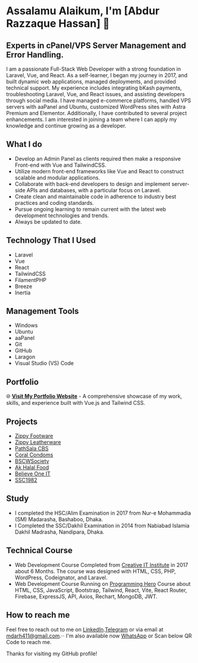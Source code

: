 # Assalamu Alaikum, I'm [Abdur Razzaque Hassan] 👋
## Experts in cPanel/VPS Server Management and Error Handling.

I am a passionate Full-Stack Web Developer with a strong foundation in Laravel, Vue, and React. As a self-learner, I began my journey in 2017,  and built dynamic web applications, managed deployments, and provided technical support. My experience includes integrating bKash payments, troubleshooting Laravel, Vue, and React issues, and assisting developers through social media. I have managed e-commerce platforms, handled VPS servers with aaPanel and Ubuntu, customized WordPress sites with Astra Premium and Elementor. Additionally, I have contributed to several project enhancements. I am interested in joining a team where I can apply my knowledge and continue growing as a developer.

## What I do

- Develop an Admin Panel as clients required then make a responsive Front-end with Vue and TailwindCSS.
- Utilize modern front-end frameworks like Vue and React to construct scalable and modular applications.
- Collaborate with back-end developers to design and implement server-side APIs and databases, with a particular focus on Laravel.
- Create clean and maintainable code in adherence to industry best practices and coding standards.
- Pursue ongoing learning to remain current with the latest web development technologies and trends.
- Always be updated to date.

## Technology That I Used
- Laravel
- Vue
- React
- TailwindCSS
- FilamentPHP
- Breeze
- Inertia

## Management Tools
- Windows
- Ubuntu
- aaPanel
- Git
- GitHub
- Laragon
- Visual Studio (VS) Code

## Portfolio

🌐 **[Visit My Portfolio Website](https://mdarh.github.io)** - A comprehensive showcase of my work, skills, and experience built with Vue.js and Tailwind CSS.

## Projects

- [Zippy Footware](https://zippyfootware.com/)
- [Zippy Leatherware](https://zippyleatherware.com/)
- [PathSala CBS](https://pathshala-cbs.com/)
- [Coral Condoms](https://coralcondoms-bd.com/)
- [BSCWSociety](https://www.bscwsociety.org/)
- [Ak Halal Food](https://akhalalfood.com/)
- [Believe One IT](https://believeoneit.com/)
- [SSC1982](https://ssc1982.org)

## Study
- I completed the HSC/Alim Examination in 2017 from Nur-e Mohammadia (SM) Madarasha, Bashaboo, Dhaka.
- I Completed the SSC/Dakhil Examination in 2014 from Nabiabad Islamia Dakhil Madrasha, Nandipara, Dhaka.

## Technical Course
- Web Development Course Completed from [Creative IT Institute](https://www.creativeitinstitute.com/) in 2017 about 6 Months.
  The course was designed with HTML, CSS, PHP, WordPress, Codeignator, and Laravel.
- Web Development Course Running on [Programming Hero](https://web.programming-hero.com/)
  Course about HTML, CSS, JavaScript, Bootstrap, Tailwind, React, Vite, React Router, Firebase, ExpressJS, API, Axios, Rechart, MongoDB, JWT.

## How to reach me

Feel free to reach out to me on [LinkedIn](https://www.linkedin.com/in/mdarh411/).[Telegram](https://t.me/MDARH411) or via email at mdarh411@gmail.com.⋅⋅
I'm also available now [WhatsApp](https://wa.me/message/H4O2U5UQ62RWN1) or Scan below QR Code to reach me.

Thanks for visiting my GitHub profile!
